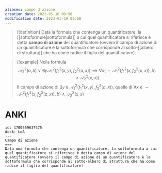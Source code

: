 ```yaml
---
aliases: campo d'azione
creation date: 2023-05-10 09:58
modification date: 2023-05-10 09:58
---
```


> [!definition]
> Data la formula che contenga un quantificatore, la [[sottoformule|sottoformula]] a cui quel quantificatore si riferisce è detta **campo di azione** del quantificatore (ovvero il campo di azione di un quantificatore è la sottoformula che corrisponde al sotto-[[albero di struttura]] che ha come radice il figlio del quantificatore).


>[!example]
>Nella formula
>$$ \mathcal{A}_{2}^2(a,b) \lor \exists y \mathcal{A}_{1}^2(f_{1}^2(x,y),f_{2}^2(a,x)) \implies \forall x (\sim \mathcal{A}_{1}^2(f_{1}^2(x,f_{2}^2(a,x)),b) \land \mathcal{A}_{2}^2(x,x)) $$
>Il campo di azione di $\exists y$ è $\mathcal{A}_{1}^2(f_{1}^2(x,y),f_{2}^2(a,x))$, quello di $\forall x$ è $\sim \mathcal{A}_{1}^2(f_{1}^2(x,f_{2}^2(a,x)),b) \land \mathcal{A}_{2}^2(x,x)$

# ANKI

```anki
id: 1700559637475
deck: LeA
---
Campo di azione
===
Data una formula che contenga un quantificatore, la sottoformula a cui quel quantificatore si riferisce è detta campo di azione del quantificatore (ovvero il campo di azione di un quantificatore è la sottoformula che corrisponde al sotto-albero di struttura che ha come radice il figlio del quantificatore)
```


